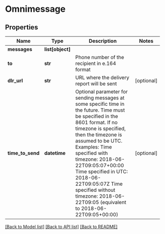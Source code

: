 # Omnimessage

## Properties
Name | Type | Description | Notes
------------ | ------------- | ------------- | -------------
**messages** | **list[object]** |  | 
**to** | **str** | Phone number of the recipient in e.164 format | 
**dlr_url** | **str** | URL where the delivery report will be sent | [optional] 
**time_to_send** | **datetime** | Optional parameter for sending messages at some specific time in the future. Time must be specified in the 8601 format. If no timezone is specified, then the timezone is assumed to be UTC. Examples: Time specified with timezone: 2018-06-22T09:05:07+00:00 Time specified in UTC: 2018-06-22T09:05:07Z Time specified without timezone: 2018-06-22T09:05 (equivalent to 2018-06-22T09:05+00:00)  | [optional] 

[[Back to Model list]](../README.md#documentation-for-models) [[Back to API list]](../README.md#documentation-for-api-endpoints) [[Back to README]](../README.md)


